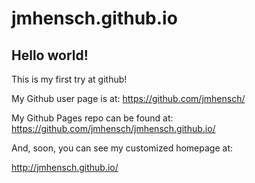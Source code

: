 jmhensch.github.io
==================
## Hello world!

This is my first try at github!

My Github user page is at: 
https://github.com/jmhensch/

My Github Pages repo can be found at:  
https://github.com/jmhensch/jmhensch.github.io/

And, soon, you can see my customized homepage at:

http://jmhensch.github.io/
